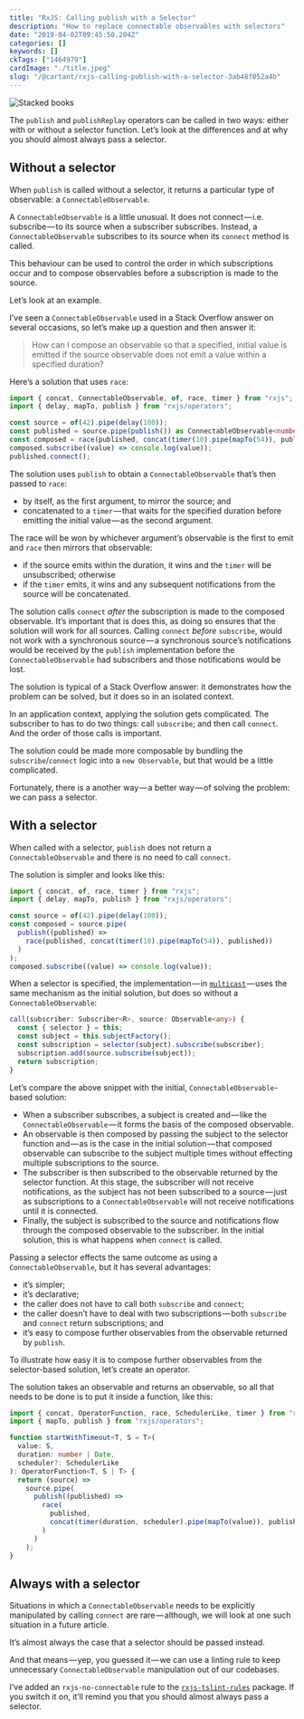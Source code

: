 ```yaml
---
title: "RxJS: Calling publish with a Selector"
description: "How to replace connectable observables with selectors"
date: "2019-04-02T09:45:50.204Z"
categories: []
keywords: []
ckTags: ["1464979"]
cardImage: "./title.jpeg"
slug: "/@cartant/rxjs-calling-publish-with-a-selector-3ab48f052a4b"
---
```


![Stacked books](title.jpeg "Photo by Beatriz Pérez Moya on Unsplash")

The `publish` and `publishReplay` operators can be called in two ways: either with or without a selector function. Let’s look at the differences and at why you should almost always pass a selector.

## Without a selector

When `publish` is called without a selector, it returns a particular type of observable: a `ConnectableObservable`.

A `ConnectableObservable` is a little unusual. It does not connect — i.e. subscribe — to its source when a subscriber subscribes. Instead, a `ConnectableObservable` subscribes to its source when its `connect` method is called.

This behaviour can be used to control the order in which subscriptions occur and to compose observables before a subscription is made to the source.

Let’s look at an example.

I’ve seen a `ConnectableObservable` used in a Stack Overflow answer on several occasions, so let’s make up a question and then answer it:

> How can I compose an observable so that a specified, initial value is emitted if the source observable does not emit a value within a specified duration?

Here’s a solution that uses `race`:

```ts
import { concat, ConnectableObservable, of, race, timer } from "rxjs";
import { delay, mapTo, publish } from "rxjs/operators";

const source = of(42).pipe(delay(100));
const published = source.pipe(publish()) as ConnectableObservable<number>;
const composed = race(published, concat(timer(10).pipe(mapTo(54)), published));
composed.subscribe((value) => console.log(value));
published.connect();
```

The solution uses `publish` to obtain a `ConnectableObservable` that’s then passed to `race`:

- by itself, as the first argument, to mirror the source; and
- concatenated to a `timer` — that waits for the specified duration before emitting the initial value — as the second argument.

The race will be won by whichever argument’s observable is the first to emit and `race` then mirrors that observable:

- if the source emits within the duration, it wins and the `timer` will be unsubscribed; otherwise
- if the `timer` emits, it wins and any subsequent notifications from the source will be concatenated.

The solution calls `connect` _after_ the subscription is made to the composed observable. It’s important that is does this, as doing so ensures that the solution will work for all sources. Calling `connect` _before_ `subscribe`, would not work with a synchronous source — a synchronous source’s notifications would be received by the `publish` implementation before the `ConnectableObservable` had subscribers and those notifications would be lost.

The solution is typical of a Stack Overflow answer: it demonstrates how the problem can be solved, but it does so in an isolated context.

In an application context, applying the solution gets complicated. The subscriber to has to do two things: call `subscribe`; and then call `connect`. And the order of those calls is important.

The solution could be made more composable by bundling the `subscribe`/`connect` logic into a `new Observable`, but that would be a little complicated.

Fortunately, there is a another way — a better way — of solving the problem: we can pass a selector.

## With a selector

When called with a selector, `publish` does not return a `ConnectableObservable` and there is no need to call `connect`.

The solution is simpler and looks like this:

```ts
import { concat, of, race, timer } from "rxjs";
import { delay, mapTo, publish } from "rxjs/operators";

const source = of(42).pipe(delay(100));
const composed = source.pipe(
  publish((published) =>
    race(published, concat(timer(10).pipe(mapTo(54)), published))
  )
);
composed.subscribe((value) => console.log(value));
```

When a selector is specified, the implementation — in [`multicast`](https://github.com/ReactiveX/rxjs/blob/6.4.0/src/internal/operators/multicast.ts#L58-L69) — uses the same mechanism as the initial solution, but does so without a `ConnectableObservable`:

```ts
call(subscriber: Subscriber<R>, source: Observable<any>) {
  const { selector } = this;
  const subject = this.subjectFactory();
  const subscription = selector(subject).subscribe(subscriber);
  subscription.add(source.subscribe(subject));
  return subscription;
}
```

Let’s compare the above snippet with the initial, `ConnectableObservable`\-based solution:

- When a subscriber subscribes, a subject is created and — like the `ConnectableObservable` — it forms the basis of the composed observable.
- An observable is then composed by passing the subject to the selector function and — as is the case in the initial solution — that composed observable can subscribe to the subject multiple times without effecting multiple subscriptions to the source.
- The subscriber is then subscribed to the observable returned by the selector function. At this stage, the subscriber will not receive notifications, as the subject has not been subscribed to a source — just as subscriptions to a `ConnectableObservable` will not receive notifications until it is connected.
- Finally, the subject is subscribed to the source and notifications flow through the composed observable to the subscriber. In the initial solution, this is what happens when `connect` is called.

Passing a selector effects the same outcome as using a `ConnectableObservable`, but it has several advantages:

- it’s simpler;
- it’s declarative;
- the caller does not have to call both `subscribe` and `connect`;
- the caller doesn’t have to deal with two subscriptions — both `subscribe` and `connect` return subscriptions; and
- it’s easy to compose further observables from the observable returned by `publish`.

To illustrate how easy it is to compose further observables from the selector-based solution, let’s create an operator.

The solution takes an observable and returns an observable, so all that needs to be done is to put it inside a function, like this:

```ts
import { concat, OperatorFunction, race, SchedulerLike, timer } from "rxjs";
import { mapTo, publish } from "rxjs/operators";

function startWithTimeout<T, S = T>(
  value: S,
  duration: number | Date,
  scheduler?: SchedulerLike
): OperatorFunction<T, S | T> {
  return (source) =>
    source.pipe(
      publish((published) =>
        race(
          published,
          concat(timer(duration, scheduler).pipe(mapTo(value)), published)
        )
      )
    );
}
```

## Always with a selector

Situations in which a `ConnectableObservable` needs to be explicitly manipulated by calling `connect` are rare — although, we will look at one such situation in a future article.

It’s almost always the case that a selector should be passed instead.

And that means — yep, you guessed it — we can use a linting rule to keep unnecessary `ConnectableObservable` manipulation out of our codebases.

I’ve added an `rxjs-no-connectable` rule to the [`rxjs-tslint-rules`](https://github.com/cartant/rxjs-tslint-rules) package. If you switch it on, it’ll remind you that you should almost always pass a selector.
